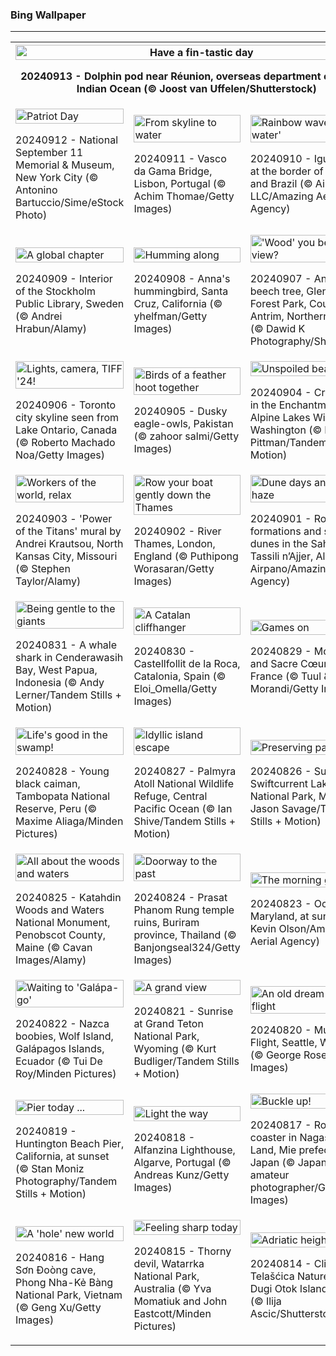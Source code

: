 <h3>
 Bing Wallpaper
</h3>
<hr/>
<table>
<tr>
<th colspan="3">
<img alt="Have a fin-tastic day" src="https://www.bing.com/th?id=OHR.DolphinReunion_EN-US4598756391_UHD.jpg&amp;rf=LaDigue_UHD.jpg&amp;pid=hp&amp;w=3840&amp;h=2160&amp;rs=1&amp;c=4" width="100%"/><p>20240913 - Dolphin pod near Réunion, overseas department of France, Indian Ocean (© Joost van Uffelen/Shutterstock)</p></th>
</tr>
<tr>
<td><img alt="Patriot Day" src="https://www.bing.com/th?id=OHR.ManhattanMemorial_EN-US4528393468_UHD.jpg&amp;rf=LaDigue_UHD.jpg&amp;pid=hp&amp;w=3840&amp;h=2160&amp;rs=1&amp;c=4" width="100%"/><p>20240912 - National September 11 Memorial &amp; Museum, New York City (© Antonino Bartuccio/Sime/eStock Photo)</p></td>
<td><img alt="From skyline to water" src="https://www.bing.com/th?id=OHR.BridgeLisbon_EN-US4458392664_UHD.jpg&amp;rf=LaDigue_UHD.jpg&amp;pid=hp&amp;w=3840&amp;h=2160&amp;rs=1&amp;c=4" width="100%"/><p>20240911 - Vasco da Gama Bridge, Lisbon, Portugal (© Achim Thomae/Getty Images)</p></td>
<td><img alt="Rainbow waves in 'big water'" src="https://www.bing.com/th?id=OHR.IguazuRainbow_EN-US4361499337_UHD.jpg&amp;rf=LaDigue_UHD.jpg&amp;pid=hp&amp;w=3840&amp;h=2160&amp;rs=1&amp;c=4" width="100%"/><p>20240910 - Iguazu Falls at the border of Argentina and Brazil (© AirPano LLC/Amazing Aerial Agency)</p></td>
</tr>
<tr>
<td><img alt="A global chapter" src="https://www.bing.com/th?id=OHR.StockholmLibrary_EN-US4140921886_UHD.jpg&amp;rf=LaDigue_UHD.jpg&amp;pid=hp&amp;w=3840&amp;h=2160&amp;rs=1&amp;c=4" width="100%"/><p>20240909 - Interior of the Stockholm Public Library, Sweden (© Andrei Hrabun/Alamy)</p></td>
<td><img alt="Humming along" src="https://www.bing.com/th?id=OHR.SantaCruzHummer_EN-US4047958707_UHD.jpg&amp;rf=LaDigue_UHD.jpg&amp;pid=hp&amp;w=3840&amp;h=2160&amp;rs=1&amp;c=4" width="100%"/><p>20240908 - Anna's hummingbird, Santa Cruz, California (© yhelfman/Getty Images)</p></td>
<td><img alt="'Wood' you believe this view?" src="https://www.bing.com/th?id=OHR.GlenariffPark_EN-US3914128007_UHD.jpg&amp;rf=LaDigue_UHD.jpg&amp;pid=hp&amp;w=3840&amp;h=2160&amp;rs=1&amp;c=4" width="100%"/><p>20240907 - Ancient beech tree, Glenariff Forest Park, County Antrim, Northern Ireland (© Dawid K Photography/Shutterstock)</p></td>
</tr>
<tr>
<td><img alt="Lights, camera, TIFF '24!" src="https://www.bing.com/th?id=OHR.TIFF2024_EN-US9586964456_UHD.jpg&amp;rf=LaDigue_UHD.jpg&amp;pid=hp&amp;w=3840&amp;h=2160&amp;rs=1&amp;c=4" width="100%"/><p>20240906 - Toronto city skyline seen from Lake Ontario, Canada (© Roberto Machado Noa/Getty Images)</p></td>
<td><img alt="Birds of a feather hoot together" src="https://www.bing.com/th?id=OHR.DuskyOwls_EN-US9845705930_UHD.jpg&amp;rf=LaDigue_UHD.jpg&amp;pid=hp&amp;w=3840&amp;h=2160&amp;rs=1&amp;c=4" width="100%"/><p>20240905 - Dusky eagle-owls, Pakistan (© zahoor salmi/Getty Images)</p></td>
<td><img alt="Unspoiled beauty for all" src="https://www.bing.com/th?id=OHR.AlpineLakes_EN-US9676616320_UHD.jpg&amp;rf=LaDigue_UHD.jpg&amp;pid=hp&amp;w=3840&amp;h=2160&amp;rs=1&amp;c=4" width="100%"/><p>20240904 - Crystal Lake in the Enchantments, Alpine Lakes Wilderness, Washington (© Mitch Pittman/Tandem Stills + Motion)</p></td>
</tr>
<tr>
<td><img alt="Workers of the world, relax" src="https://www.bing.com/th?id=OHR.KansasMural_EN-US9504361321_UHD.jpg&amp;rf=LaDigue_UHD.jpg&amp;pid=hp&amp;w=3840&amp;h=2160&amp;rs=1&amp;c=4" width="100%"/><p>20240903 - 'Power of the Titans' mural by Andrei Krautsou, North Kansas City, Missouri (© Stephen Taylor/Alamy)</p></td>
<td><img alt="Row your boat gently down the Thames" src="https://www.bing.com/th?id=OHR.ThamesLondon_EN-US9385705885_UHD.jpg&amp;rf=LaDigue_UHD.jpg&amp;pid=hp&amp;w=3840&amp;h=2160&amp;rs=1&amp;c=4" width="100%"/><p>20240902 - River Thames, London, England (© Puthipong Worasaran/Getty Images)</p></td>
<td><img alt="Dune days and desert haze" src="https://www.bing.com/th?id=OHR.DjanetAlgeria_EN-US9175224323_UHD.jpg&amp;rf=LaDigue_UHD.jpg&amp;pid=hp&amp;w=3840&amp;h=2160&amp;rs=1&amp;c=4" width="100%"/><p>20240901 - Rock formations and sand dunes in the Sahara, Tassili n’Ajjer, Algeria (© Airpano/Amazing Aerial Agency)</p></td>
</tr>
<tr><td><img alt="Being gentle to the giants" src="https://www.bing.com/th?id=OHR.WhaleSharkDay_EN-US8979838463_UHD.jpg&amp;rf=LaDigue_UHD.jpg&amp;pid=hp&amp;w=3840&amp;h=2160&amp;rs=1&amp;c=4" width="100%"/><p>20240831 - A whale shark in Cenderawasih Bay, West Papua, Indonesia (© Andy Lerner/Tandem Stills + Motion)</p></td><td><img alt="A Catalan cliffhanger" src="https://www.bing.com/th?id=OHR.CastellfollitSpain_EN-US8880313790_UHD.jpg&amp;rf=LaDigue_UHD.jpg&amp;pid=hp&amp;w=3840&amp;h=2160&amp;rs=1&amp;c=4" width="100%"/><p>20240830 - Castellfollit de la Roca, Catalonia, Spain (© Eloi_Omella/Getty Images)</p></td><td><img alt="Games on" src="https://www.bing.com/th?id=OHR.ParalympicsParis_EN-US0355511969_UHD.jpg&amp;rf=LaDigue_UHD.jpg&amp;pid=hp&amp;w=3840&amp;h=2160&amp;rs=1&amp;c=4" width="100%"/><p>20240829 - Montmartre and Sacre Cœur, Paris, France (© Tuul &amp; Bruno Morandi/Getty Images)</p></td></tr><tr><td><img alt="Life's good in the swamp!" src="https://www.bing.com/th?id=OHR.YoungCaiman_EN-US8572688559_UHD.jpg&amp;rf=LaDigue_UHD.jpg&amp;pid=hp&amp;w=3840&amp;h=2160&amp;rs=1&amp;c=4" width="100%"/><p>20240828 - Young black caiman, Tambopata National Reserve, Peru (© Maxime Aliaga/Minden Pictures)</p></td><td><img alt="Idyllic island escape" src="https://www.bing.com/th?id=OHR.PalmyraAtoll_EN-US8399787979_UHD.jpg&amp;rf=LaDigue_UHD.jpg&amp;pid=hp&amp;w=3840&amp;h=2160&amp;rs=1&amp;c=4" width="100%"/><p>20240827 - Palmyra Atoll National Wildlife Refuge, Central Pacific Ocean (© Ian Shive/Tandem Stills + Motion)</p></td><td><img alt="Preserving paradise" src="https://www.bing.com/th?id=OHR.SwiftcurrentLake_EN-US8272209593_UHD.jpg&amp;rf=LaDigue_UHD.jpg&amp;pid=hp&amp;w=3840&amp;h=2160&amp;rs=1&amp;c=4" width="100%"/><p>20240826 - Sunrise over Swiftcurrent Lake, Glacier National Park, Montana (© Jason Savage/Tandem Stills + Motion)</p></td></tr><tr><td><img alt="All about the woods and waters" src="https://www.bing.com/th?id=OHR.KatahdinWoods_EN-US8182768375_UHD.jpg&amp;rf=LaDigue_UHD.jpg&amp;pid=hp&amp;w=3840&amp;h=2160&amp;rs=1&amp;c=4" width="100%"/><p>20240825 - Katahdin Woods and Waters National Monument, Penobscot County, Maine (© Cavan Images/Alamy)</p></td><td><img alt="Doorway to the past" src="https://www.bing.com/th?id=OHR.PrasatPhanom_EN-US7990643175_UHD.jpg&amp;rf=LaDigue_UHD.jpg&amp;pid=hp&amp;w=3840&amp;h=2160&amp;rs=1&amp;c=4" width="100%"/><p>20240824 - Prasat Phanom Rung temple ruins, Buriram province, Thailand (© Banjongseal324/Getty Images)</p></td><td><img alt="The morning glow" src="https://www.bing.com/th?id=OHR.OceanCityMD_EN-US1389904046_UHD.jpg&amp;rf=LaDigue_UHD.jpg&amp;pid=hp&amp;w=3840&amp;h=2160&amp;rs=1&amp;c=4" width="100%"/><p>20240823 - Ocean City, Maryland, at sunrise (© Kevin Olson/Amazing Aerial Agency)</p></td></tr><tr><td><img alt="Waiting to 'Galápa-go'" src="https://www.bing.com/th?id=OHR.NazcaBooby_EN-US0971401791_UHD.jpg&amp;rf=LaDigue_UHD.jpg&amp;pid=hp&amp;w=3840&amp;h=2160&amp;rs=1&amp;c=4" width="100%"/><p>20240822 - Nazca boobies, Wolf Island, Galápagos Islands, Ecuador (© Tui De Roy/Minden Pictures)</p></td><td><img alt="A grand view" src="https://www.bing.com/th?id=OHR.TetonSunrise_EN-US0849252457_UHD.jpg&amp;rf=LaDigue_UHD.jpg&amp;pid=hp&amp;w=3840&amp;h=2160&amp;rs=1&amp;c=4" width="100%"/><p>20240821 - Sunrise at Grand Teton National Park, Wyoming (© Kurt Budliger/Tandem Stills + Motion)</p></td><td><img alt="An old dream takes flight" src="https://www.bing.com/th?id=OHR.FlightMuseum_EN-US0151236175_UHD.jpg&amp;rf=LaDigue_UHD.jpg&amp;pid=hp&amp;w=3840&amp;h=2160&amp;rs=1&amp;c=4" width="100%"/><p>20240820 - Museum of Flight, Seattle, Washington (© George Rose/Getty Images)</p></td></tr><tr><td><img alt="Pier today ..." src="https://www.bing.com/th?id=OHR.HuntingtonBeach_EN-US9892577517_UHD.jpg&amp;rf=LaDigue_UHD.jpg&amp;pid=hp&amp;w=3840&amp;h=2160&amp;rs=1&amp;c=4" width="100%"/><p>20240819 - Huntington Beach Pier, California, at sunset (© Stan Moniz Photography/Tandem Stills + Motion)</p></td><td><img alt="Light the way" src="https://www.bing.com/th?id=OHR.AlfanzinaLighthouse_EN-US9545750672_UHD.jpg&amp;rf=LaDigue_UHD.jpg&amp;pid=hp&amp;w=3840&amp;h=2160&amp;rs=1&amp;c=4" width="100%"/><p>20240818 - Alfanzina Lighthouse, Algarve, Portugal (© Andreas Kunz/Getty Images)</p></td><td><img alt="Buckle up!" src="https://www.bing.com/th?id=OHR.JapanRollerCoaster_EN-US9463845683_UHD.jpg&amp;rf=LaDigue_UHD.jpg&amp;pid=hp&amp;w=3840&amp;h=2160&amp;rs=1&amp;c=4" width="100%"/><p>20240817 - Roller coaster in Nagashima Spa Land, Mie prefecture, Japan (© Japanese amateur photographer/Getty Images)</p></td></tr><tr><td><img alt="A 'hole' new world" src="https://www.bing.com/th?id=OHR.HangCave_EN-US9374263509_UHD.jpg&amp;rf=LaDigue_UHD.jpg&amp;pid=hp&amp;w=3840&amp;h=2160&amp;rs=1&amp;c=4" width="100%"/><p>20240816 - Hang Sơn Đoòng cave, Phong Nha-Kẻ Bàng National Park, Vietnam (© Geng Xu/Getty Images)</p></td><td><img alt="Feeling sharp today" src="https://www.bing.com/th?id=OHR.WatarrkaLizard_EN-US2106702347_UHD.jpg&amp;rf=LaDigue_UHD.jpg&amp;pid=hp&amp;w=3840&amp;h=2160&amp;rs=1&amp;c=4" width="100%"/><p>20240815 - Thorny devil, Watarrka National Park, Australia (© Yva Momatiuk and John Eastcott/Minden Pictures)</p></td><td><img alt="Adriatic heights" src="https://www.bing.com/th?id=OHR.DugiOtokCroatia_EN-US1981524043_UHD.jpg&amp;rf=LaDigue_UHD.jpg&amp;pid=hp&amp;w=3840&amp;h=2160&amp;rs=1&amp;c=4" width="100%"/><p>20240814 - Cliffs of Telašćica Nature Park, Dugi Otok Island, Croatia (© Ilija Ascic/Shutterstock)</p></td></tr></table>
